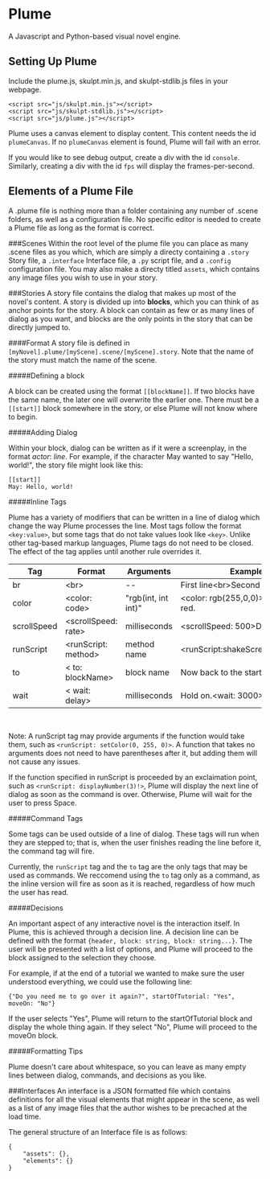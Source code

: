 Plume
=====

A Javascript and Python-based visual novel engine.

Setting Up Plume
----
Include the plume.js, skulpt.min.js, and skulpt-stdlib.js files in your webpage.

    <script src="js/skulpt.min.js"></script>
    <script src="js/skulpt-stdlib.js"></script>
    <script src="js/plume.js"></script>

Plume uses a canvas element to display content. This content needs the id `plumeCanvas`. If no `plumeCanvas` element is found, Plume will fail with an error.

If you would like to see debug output, create a div with the id `console`. Similarly, creating a div with the id `fps` will display the frames-per-second.

Elements of a Plume File
----
A .plume file is nothing more than a folder containing any number of .scene folders, as well as a configuration file. No specific editor is needed to create a Plume file as long as the format is correct.

###Scenes
Within the root level of the plume file you can place as many .scene files as you which, which are simply a directy containing a `.story` Story file, a `.interface` Interface file, a `.py` script file, and a `.config` configuration file. You may also make a directy titled `assets`,  which contains any image files you wish to use in your story.

###Stories
A story file contains the dialog that makes up most of the novel's content. A story is divided up into **blocks**, which you can think of as anchor points for the story. A block can contain as few or as many lines of dialog as you want, and blocks are the only points in the story that can be directly jumped to.

####Format
A story file is defined in `[myNovel].plume/[myScene].scene/[myScene].story`. Note that the name of the story  must match the name of the scene. 

#####Defining a block

A block can be created using the format `[[blockName]]`. If two blocks have the same name, the later one will overwrite the earlier one. There must be a `[[start]]` block somewhere in the story, or else Plume will not know where to begin.

#####Adding Dialog

Within your block, dialog can be written as if it were a screenplay, in the format
_actor_: _line_. For example, if the character May wanted to say "Hello, world!", the story file might look like this:

```
[[start]]
May: Hello, world!
```

#####Inline Tags

Plume has a variety of modifiers that can be written in a line of dialog which change the way Plume processes the line. Most tags follow the format `<key:value>`, but some tags that do not take values look like `<key>`. Unlike other tag-based markup languages, Plume tags do not need to be closed. The effect of the tag applies until another rule overrides it.

Tag | Format | Arguments | Example
----|--------|-----------|---------
br | &lt;br> | -- | First line&lt;br>Second Line
color | &lt;color: code>|"rgb(int, int int)"|&lt;color: rgb(255,0,0)>This text is red.
scrollSpeed | &lt;scrollSpeed: rate> | milliseconds | &lt;scrollSpeed: 500>Dot dot dot.
runScript | &lt;runScript: method> | method name | &lt;runScript:shakeScreen>Whoaaaa
to | &lt; to: blockName> | block name | Now back to the start. &lt;to: start>
wait | &lt; wait: delay> | milliseconds | Hold on.&lt;wait: 3000> Got it!
<br>

Note: A runScript tag may provide arguments if the function would take them, such as `<runScript: setColor(0, 255, 0)>`. A function that takes no arguments does not need to have parentheses after it, but adding them will not cause any issues.

If the function specified in runScript is proceeded by an exclaimation point, such as `<runScript: displayNumber(3)!>`, Plume will display the next line of dialog as soon as the command is over. Otherwise, Plume will wait for the user to press Space.

#####Command Tags

Some tags can be used outside of a line of dialog. These tags will run when they are stepped to; that is, when the user finishes reading the line before it, the command tag will fire. 

Currently, the `runScript` tag and the `to` tag are the only tags that may be used as commands. We reccomend using the `to` tag only as a command, as the inline version will fire as soon as it is reached, regardless of how much the user has read.

#####Decisions

An important aspect of any interactive novel is the interaction itself. In Plume, this is achieved through a decision line. A decision line can be defined with the format `{header, block: string, block: string...}`. The user will be presented with a list of options, and Plume will proceed to the block assigned to the selection they choose.

For example, if at the end of a tutorial we wanted to make sure the user understood everything, we could use the following line:

```
{"Do you need me to go over it again?", startOfTutorial: "Yes", moveOn: "No"}
```
If the user selects "Yes", Plume will return to the startOfTutorial block and display the whole thing again. If they select "No", Plume will proceed to the moveOn block.

#####Formatting Tips

Plume doesn't care about whitespace, so you can leave as many empty lines between dialog, commands, and decisions as you like.

###Interfaces
An interface is a JSON formatted file which contains definitions for all the visual elements that might appear in the scene, as well as a list of any image files that the author wishes to be precached at the load time.

The general structure of an Interface file is as follows:

```
{
    "assets": {},
    "elements": {}
}
```


